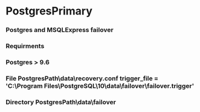 # PostgresPrimary
### Postgres and MSQLExpress failover 
### Requirments
### Postgres > 9.6
### File PostgresPath\data\recovery.conf trigger_file = 'C:\\Program Files\\PostgreSQL\\10\\data\\failover\\failover.trigger'
### Directory PostgresPath\data\failover
